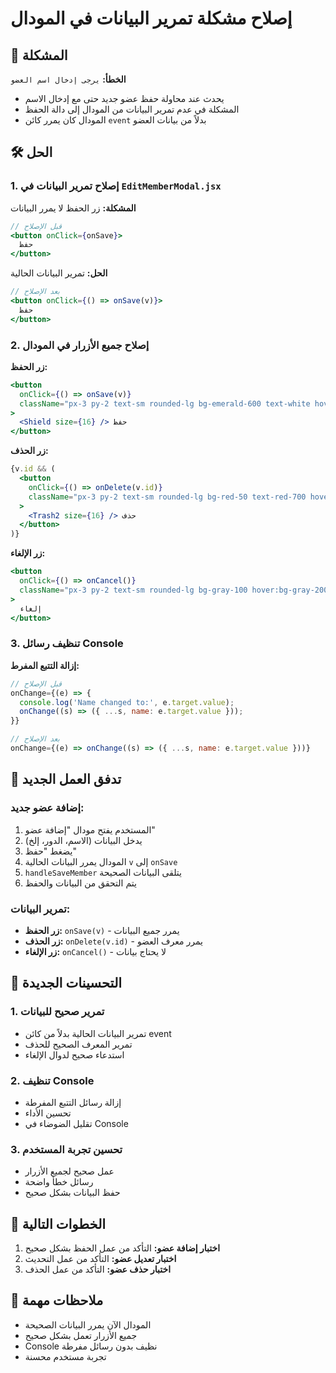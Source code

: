 # إصلاح مشكلة تمرير البيانات في المودال

## 🔧 المشكلة

**الخطأ:** `يرجى إدخال اسم العضو`
- يحدث عند محاولة حفظ عضو جديد حتى مع إدخال الاسم
- المشكلة في عدم تمرير البيانات من المودال إلى دالة الحفظ
- المودال كان يمرر كائن `event` بدلاً من بيانات العضو

## 🛠️ الحل

### 1. إصلاح تمرير البيانات في `EditMemberModal.jsx`

**المشكلة:** زر الحفظ لا يمرر البيانات
```jsx
// قبل الإصلاح
<button onClick={onSave}>
  حفظ
</button>
```

**الحل:** تمرير البيانات الحالية
```jsx
// بعد الإصلاح
<button onClick={() => onSave(v)}>
  حفظ
</button>
```

### 2. إصلاح جميع الأزرار في المودال

**زر الحفظ:**
```jsx
<button
  onClick={() => onSave(v)}
  className="px-3 py-2 text-sm rounded-lg bg-emerald-600 text-white hover:bg-emerald-700 inline-flex items-center gap-1"
>
  <Shield size={16} /> حفظ
</button>
```

**زر الحذف:**
```jsx
{v.id && (
  <button
    onClick={() => onDelete(v.id)}
    className="px-3 py-2 text-sm rounded-lg bg-red-50 text-red-700 hover:bg-red-100 inline-flex items-center gap-1"
  >
    <Trash2 size={16} /> حذف
  </button>
)}
```

**زر الإلغاء:**
```jsx
<button
  onClick={() => onCancel()}
  className="px-3 py-2 text-sm rounded-lg bg-gray-100 hover:bg-gray-200"
>
  إلغاء
</button>
```

### 3. تنظيف رسائل Console

**إزالة التتبع المفرط:**
```jsx
// قبل الإصلاح
onChange={(e) => {
  console.log('Name changed to:', e.target.value);
  onChange((s) => ({ ...s, name: e.target.value }));
}}

// بعد الإصلاح
onChange={(e) => onChange((s) => ({ ...s, name: e.target.value }))}
```

## 🔄 تدفق العمل الجديد

### إضافة عضو جديد:
1. المستخدم يفتح مودال "إضافة عضو"
2. يدخل البيانات (الاسم، الدور، إلخ)
3. يضغط "حفظ"
4. المودال يمرر البيانات الحالية `v` إلى `onSave`
5. `handleSaveMember` يتلقى البيانات الصحيحة
6. يتم التحقق من البيانات والحفظ

### تمرير البيانات:
- **زر الحفظ:** `onSave(v)` - يمرر جميع البيانات
- **زر الحذف:** `onDelete(v.id)` - يمرر معرف العضو
- **زر الإلغاء:** `onCancel()` - لا يحتاج بيانات

## 🎯 التحسينات الجديدة

### 1. تمرير صحيح للبيانات
- تمرير البيانات الحالية بدلاً من كائن event
- تمرير المعرف الصحيح للحذف
- استدعاء صحيح لدوال الإلغاء

### 2. تنظيف Console
- إزالة رسائل التتبع المفرطة
- تحسين الأداء
- تقليل الضوضاء في Console

### 3. تحسين تجربة المستخدم
- عمل صحيح لجميع الأزرار
- رسائل خطأ واضحة
- حفظ البيانات بشكل صحيح

## 🚀 الخطوات التالية

1. **اختبار إضافة عضو:** التأكد من عمل الحفظ بشكل صحيح
2. **اختبار تعديل عضو:** التأكد من عمل التحديث
3. **اختبار حذف عضو:** التأكد من عمل الحذف

## 📝 ملاحظات مهمة

- المودال الآن يمرر البيانات الصحيحة
- جميع الأزرار تعمل بشكل صحيح
- Console نظيف بدون رسائل مفرطة
- تجربة مستخدم محسنة
